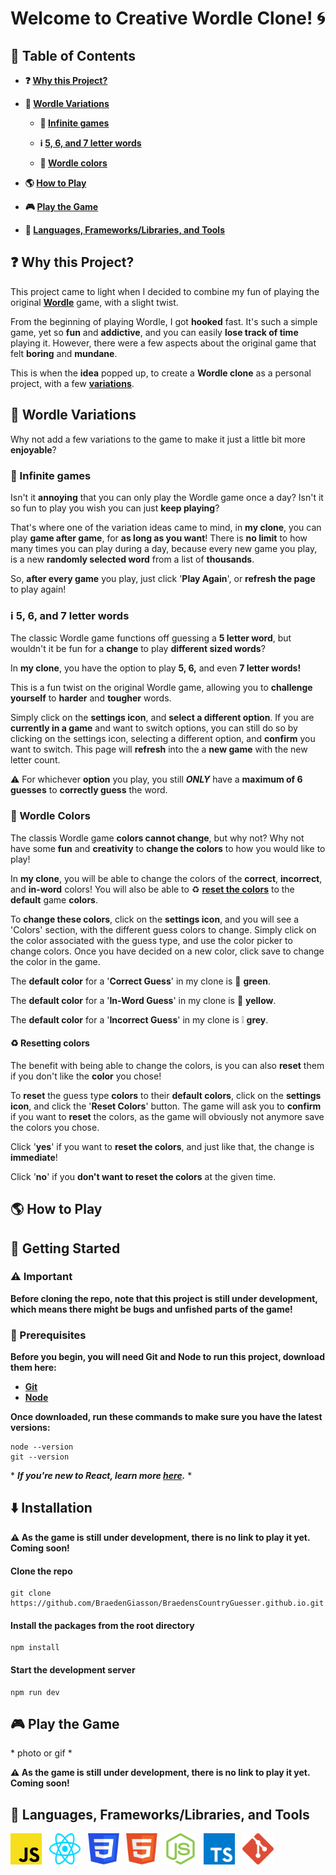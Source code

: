 # Welcome to Creative Wordle Clone! :cyclone:
## :bookmark_tabs: Table of Contents

- **:question: [Why this Project?](#question-why-this-project)**

- **:twisted_rightwards_arrows: [Wordle Variations](#twisted_rightwards_arrows-wordle-variations)**
  - **:dizzy: [Infinite games](#dizzy-infinite-games)**

  - **:information_source: [5, 6, and 7 letter words](#information_source-5-6-and-7-letter-words)**

  - **:art: [Wordle colors](#art-wordle-colors)**

- **:earth_americas: [How to Play](#earth_americas-how-to-play)**
- **:video_game: [Play the Game](#video_game-play-the-game)**
- **:open_file_folder: [Languages, Frameworks/Libraries, and Tools](#open_file_folder-languages-frameworkslibraries-and-tools)**
## :question: Why this Project?

This project came to light when I decided to combine my fun of playing the original **[Wordle](https://www.nytimes.com/games/wordle/index.html)** game, with a slight twist.

From the beginning of playing Wordle, I got **hooked** fast. It's such a simple game, yet so **fun** and **addictive**, and you can easily **lose track of time** playing it. However, there were a few aspects about the original game that felt **boring** and **mundane**.    

This is when the **idea** popped up, to create a **Wordle clone** as a personal project, with a few **[variations](#twisted_rightwards_arrows-wordle-variations)**.  

## :twisted_rightwards_arrows: Wordle Variations

Why not add a few variations to the game to make it just a little bit more **enjoyable**?

### :dizzy: Infinite games

Isn't it **annoying** that you can only play the Wordle game once a day? Isn't it so fun to play you wish you can just **keep playing**? 

That's where one of the variation ideas came to mind, in **my clone**, you can play **game after game**, for **as long as you want**! There is **no limit** to how many times you can play during a day, because every new game you play, is a new **randomly selected word** from a list of **thousands**.

So, **after every game** you play, just click '**Play Again**', or **refresh the page** to play again! 
### :information_source: 5, 6, and 7 letter words

The classic Wordle game functions off guessing a **5 letter word**, but wouldn't it be fun for a **change** to play **different sized words**?

In **my clone**, you have the option to play **5, 6,** and even **7 letter words!** 

This is a fun twist on the original Wordle game, allowing you to **challenge yourself** to **harder** and **tougher** words.

Simply click on the **settings icon**, and **select a different option**. If you are **currently in a game** and want to switch options, you can still do so by clicking on the settings icon, selecting a different option, and **confirm** you want to switch. This page will **refresh** into the a **new game** with the new letter count.

:warning: For whichever **option** you play, you still ***ONLY*** have a **maximum of 6 guesses** to **correctly guess** the    word.
###  :art: Wordle Colors

The classis Wordle game **colors cannot change**, but why not? Why not have some **fun** and **creativity** to **change the colors** to how you would like to play!

In **my clone**, you will be able to change the colors of the **correct**, **incorrect**, and **in-word** colors! You will also be able to :recycle: **[reset the colors](#recycle-resetting-colors)** to the **default** game **colors**.

To **change these colors**, click on the **settings icon**, and you will see a 'Colors' section, with the different guess colors to change. Simply click on the color associated with the guess type, and use the color picker to change colors. Once you have decided on a new color, click save to change the color in the game.

The **default color** for a '**Correct Guess**' in my clone is :green_apple: **green**.

The **default color** for a '**In-Word Guess**' in my clone is :yellow_heart: **yellow**.

The **default color** for a '**Incorrect Guess**' in my clone is :grey_exclamation: **grey**.

#### :recycle: Resetting colors

The benefit with being able to change the colors, is you can also **reset** them if you don't like the **color** you chose! 

To **reset** the guess type **colors** to their **default colors**, click on the **settings icon**, and click the '**Reset Colors**' button. The game will ask you to **confirm** if you want to **reset** the colors, as the game will obviously not anymore save the colors you chose. 

Click '**yes**' if you want to **reset the colors**, and just like that, the change is **immediate**!

Click '**no**' if you **don't want to reset the colors** at the given time.


## :earth_americas: How to Play



## :dart: Getting Started 

### :warning: Important

**Before cloning the repo, note that this project is still under development, which means there might be bugs and unfished parts of the game!**

### :bookmark: Prerequisites  

**Before you begin, you will need Git and Node to run this project, download them here:**

- **[Git](https://git-scm.com/downloads)**
- **[Node](https://nodejs.org/en/download/)**

**Once downloaded, run these commands to make sure you have the latest versions:**

```
node --version
git --version
```

\* ***If you're new to React, learn more [here](https://reactjs.org/docs/create-a-new-react-app.html).*** \*

## :arrow_down: Installation

**:warning: As the game is still under development, there is no link to play it yet. Coming soon!**

#### Clone the repo

```
git clone https://github.com/BraedenGiasson/BraedensCountryGuesser.github.io.git
```

#### Install the packages from the root directory

```
npm install
```
#### Start the development server
```
npm run dev
```



## :video_game: Play the Game

\* photo or gif *

**:warning: As the game is still under development, there is no link to play it yet. Coming soon!**

## :open_file_folder: Languages, Frameworks/Libraries, and Tools

<div>
	<img 	src="https://github.com/BraedenGiasson/braedengiasson.github.io/raw/main/src/assets/svg/skills/javascript.svg" alt="JavaScript" title="JavaScript" width="50px" height="50px">
        &nbsp;
            <img 	src="https://github.com/BraedenGiasson/braedengiasson.github.io/raw/main/src/assets/svg/skills/react.svg" alt="React" title="React" width="50px" height="50px">
        &nbsp;
        <img 	src="https://github.com/BraedenGiasson/braedengiasson.github.io/raw/main/src/assets/svg/skills/css.svg" alt="CSS" title="CSS" width="50px" height="50px">
        &nbsp;
    <img 	src="https://github.com/BraedenGiasson/braedengiasson.github.io/raw/main/src/assets/svg/skills/html.svg" alt="HTML" title="HTML" width="50px" height="50px">
        &nbsp;
    <img 	src="https://github.com/BraedenGiasson/braedengiasson.github.io/raw/main/src/assets/svg/skills/nodejs.svg" alt="Node.js" title="Node.js" width="50px" height="50px">
        &nbsp;
    <img 	src="https://github.com/BraedenGiasson/braedengiasson.github.io/blob/main/src/assets/svg/skills/typescript.svg" alt="TypeScript" title="TypeScript" width="50px" height="50px">
        &nbsp;
    <img 	src="https://github.com/BraedenGiasson/braedengiasson.github.io/raw/main/src/assets/svg/skills/git.svg" alt="Git" title="Git" width="50px" height="50px">
        &nbsp;
</div>
